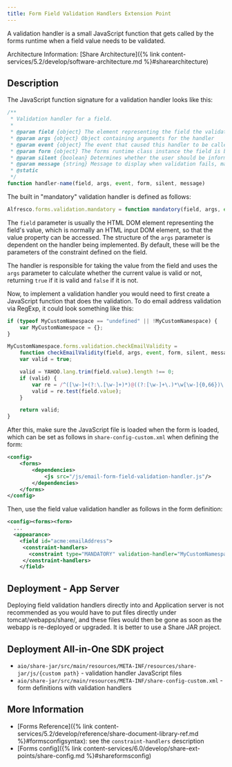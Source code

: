 ```yaml
---
title: Form Field Validation Handlers Extension Point
---
```


A validation handler is a small JavaScript function that gets called by the forms runtime when a field value needs to be validated.

Architecture Information: [Share Architecture]({% link content-services/5.2/develop/software-architecture.md %}#sharearchitecture)

## Description

The JavaScript function signature for a validation handler looks like this:

```javascript
/**
 * Validation handler for a field.
 * 
 * @param field {object} The element representing the field the validation is for
 * @param args {object} Object containing arguments for the handler
 * @param event {object} The event that caused this handler to be called, maybe null
 * @param form {object} The forms runtime class instance the field is being managed by
 * @param silent {boolean} Determines whether the user should be informed upon failure
 * @param message {string} Message to display when validation fails, maybe null
 * @static
 */
function handler-name(field, args, event, form, silent, message)   
```

The built in "mandatory" validation handler is defined as follows:

```javascript
Alfresco.forms.validation.mandatory = function mandatory(field, args, event, form, silent, message)
```

The `field` parameter is usually the HTML DOM element representing the field's value, which is normally an HTML input 
DOM element, so that the value property can be accessed. The structure of the `args` parameter is dependent on the 
handler being implemented. By default, these will be the parameters of the constraint defined on the field.

The handler is responsible for taking the value from the field and uses the `args` parameter to calculate whether the 
current value is valid or not, returning `true` if it is valid and `false` if it is not.

Now, to implement a validation handler you would need to first create a JavaScript function that does the validation. 
To do email address validation via RegExp, it could look something like this:

```javascript
if (typeof MyCustomNamespace == "undefined" || !MyCustomNamespace) {
    var MyCustomNamespace = {};
}

MyCustomNamespace.forms.validation.checkEmailValidity =
    function checkEmailValidity(field, args, event, form, silent, message) {
    var valid = true;

    valid = YAHOO.lang.trim(field.value).length !== 0;
    if (valid) {
        var re = /^([\w-]+(?:\.[\w-]+)*)@((?:[\w-]+\.)*\w[\w-]{0,66})\.([a-z]{2,6}(?:\.[a-z]{2})?)$/i;
        valid = re.test(field.value);
    }

    return valid;
}   
```

After this, make sure the JavaScript file is loaded when the form is loaded, which can be set as follows in 
`share-config-custom.xml` when defining the form:

```xml
<config>
    <forms>
        <dependencies>
            <js src="/js/email-form-field-validation-handler.js"/>
        </dependencies>
    </forms>
</config>
```

Then, use the field value validation handler as follows in the form definition:

```xml
<config><forms><form>
  ...
  <appearance>
    <field id="acme:emailAddress">
     <constraint-handlers>
       <constraint type="MANDATORY" validation-handler="MyCustomNamespace.forms.validation.checkEmailValidity" event="keyup"/>
     </constraint-handlers>
    </field>
```

## Deployment - App Server

Deploying field validation handlers directly into and Application server is not recommended as you would have to put 
files directly under tomcat/webapps/share/, and these files would then be gone as soon as the webapp is re-deployed or 
upgraded. It is better to use a Share JAR project.

## Deployment All-in-One SDK project

* `aio/share-jar/src/main/resources/META-INF/resources/share-jar/js/{custom path}` - validation handler JavaScript files
* `aio/share-jar/src/main/resources/META-INF/share-config-custom.xml` - form definitions with validation handlers

## More Information

* [Forms Reference]({% link content-services/5.2/develop/reference/share-document-library-ref.md %}#formsconfigsyntax): see the `constraint-handlers` description
* [Forms config]({% link content-services/6.0/develop/share-ext-points/share-config.md %}#shareformsconfig)
